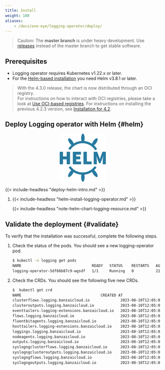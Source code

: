 ```yaml
---
title: Install
weight: 100
aliases:
    - /docs/one-eye/logging-operator/deploy/
---
```


> Caution: The **master branch** is under heavy development. Use [releases](https://github.com/kube-logging/logging-operator/releases) instead of the master branch to get stable software.

## Prerequisites

- Logging operator requires Kubernetes v1.22.x or later.
- For the [Helm-based installation](#helm) you need Helm v3.8.1 or later.

> With the 4.3.0 release, the chart is now distributed through an OCI registry. <br>
  For instructions on how to interact with OCI registries, please take a look at [Use OCI-based registries](https://helm.sh/docs/topics/registries/).
  For instructions on installing the previous 4.2.3 version, see [Installation for 4.2](/4.2/docs/install). 


## Deploy Logging operator with Helm {#helm}

<p align="center"><img src="../img/helm.svg" alt="Logos" width="150"></p>
<p align="center">

{{< include-headless "deploy-helm-intro.md" >}}

1. {{< include-headless "helm-install-logging-operator.md" >}}

    {{< include-headless "note-helm-chart-logging-resource.md" >}}

## Validate the deployment {#validate}

To verify that the installation was successful, complete the following steps.

1. Check the status of the pods. You should see a new logging-operator pod.

    ```bash
    $ kubectl -n logging get pods
    NAME                                READY   STATUS    RESTARTS   AGE
    logging-operator-5df66b87c9-wgsdf   1/1     Running   0          21s
    ```

1. Check the CRDs. You should see the following five new CRDs.

    ```bash
    $  kubectl get crd
    NAME                                    CREATED AT
    clusterflows.logging.banzaicloud.io              2023-08-10T12:05:04Z
    clusteroutputs.logging.banzaicloud.io            2023-08-10T12:05:04Z
    eventtailers.logging-extensions.banzaicloud.io   2023-08-10T12:05:04Z
    flows.logging.banzaicloud.io                     2023-08-10T12:05:04Z
    fluentbitagents.logging.banzaicloud.io           2023-08-10T12:05:04Z
    hosttailers.logging-extensions.banzaicloud.io    2023-08-10T12:05:04Z
    loggings.logging.banzaicloud.io                  2023-08-10T12:05:05Z
    nodeagents.logging.banzaicloud.io                2023-08-10T12:05:05Z
    outputs.logging.banzaicloud.io                   2023-08-10T12:05:05Z
    syslogngclusterflows.logging.banzaicloud.io      2023-08-10T12:05:05Z
    syslogngclusteroutputs.logging.banzaicloud.io    2023-08-10T12:05:05Z
    syslogngflows.logging.banzaicloud.io             2023-08-10T12:05:05Z
    syslogngoutputs.logging.banzaicloud.io           2023-08-10T12:05:06Z
    ```
